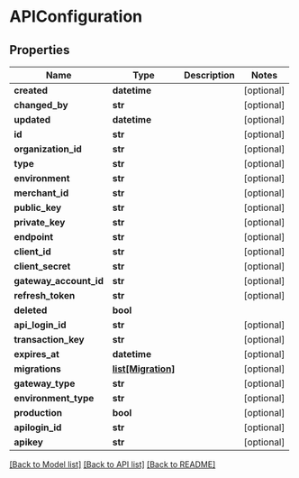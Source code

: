 # APIConfiguration

## Properties
Name | Type | Description | Notes
------------ | ------------- | ------------- | -------------
**created** | **datetime** |  | [optional] 
**changed_by** | **str** |  | [optional] 
**updated** | **datetime** |  | [optional] 
**id** | **str** |  | [optional] 
**organization_id** | **str** |  | [optional] 
**type** | **str** |  | [optional] 
**environment** | **str** |  | [optional] 
**merchant_id** | **str** |  | [optional] 
**public_key** | **str** |  | [optional] 
**private_key** | **str** |  | [optional] 
**endpoint** | **str** |  | [optional] 
**client_id** | **str** |  | [optional] 
**client_secret** | **str** |  | [optional] 
**gateway_account_id** | **str** |  | [optional] 
**refresh_token** | **str** |  | [optional] 
**deleted** | **bool** |  | 
**api_login_id** | **str** |  | [optional] 
**transaction_key** | **str** |  | [optional] 
**expires_at** | **datetime** |  | [optional] 
**migrations** | [**list[Migration]**](Migration.md) |  | [optional] 
**gateway_type** | **str** |  | [optional] 
**environment_type** | **str** |  | [optional] 
**production** | **bool** |  | [optional] 
**apilogin_id** | **str** |  | [optional] 
**apikey** | **str** |  | [optional] 

[[Back to Model list]](../README.md#documentation-for-models) [[Back to API list]](../README.md#documentation-for-api-endpoints) [[Back to README]](../README.md)

